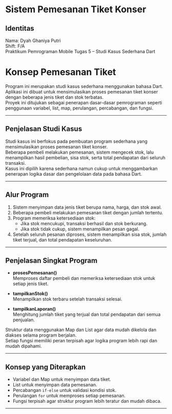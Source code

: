 # Sistem Pemesanan Tiket Konser

## Identitas

Nama: Dyah Ghaniya Putri  
Shift: F/A  
Praktikum Pemrograman Mobile 
Tugas 5 – Studi Kasus Sederhana Dart  

# Konsep Pemesanan Tiket
Program ini merupakan studi kasus sederhana menggunakan bahasa Dart.  
Aplikasi ini dibuat untuk mensimulasikan proses pemesanan tiket konser dengan beberapa jenis tiket dan stok terbatas.  
Proyek ini ditujukan sebagai penerapan dasar-dasar pemrograman seperti penggunaan variabel, list, map, perulangan, percabangan, dan fungsi.

---

## Penjelasan Studi Kasus

Studi kasus ini berfokus pada pembuatan program sederhana yang mensimulasikan proses pemesanan tiket konser.  
Beberapa pembeli melakukan pemesanan, sistem mengecek stok, lalu menampilkan hasil pembelian, sisa stok, serta total pendapatan dari seluruh transaksi.  
Kasus ini dipilih karena sederhana namun cukup untuk menggambarkan penerapan logika dasar dan pengelolaan data pada bahasa Dart.

---

## Alur Program

1. Sistem menyimpan data jenis tiket berupa nama, harga, dan stok awal.  
2. Beberapa pembeli melakukan pemesanan tiket dengan jumlah tertentu.  
3. Program memeriksa ketersediaan stok:
   - Jika stok mencukupi, transaksi berhasil dan stok berkurang.
   - Jika stok tidak cukup, sistem menampilkan pesan gagal.  
4. Setelah seluruh pesanan diproses, sistem menampilkan sisa stok, jumlah tiket terjual, dan total pendapatan keseluruhan.

---

## Penjelasan Singkat Program

- **prosesPemesanan()**  
  Memproses daftar pembeli dan memeriksa ketersediaan stok untuk setiap jenis tiket.

- **tampilkanStok()**  
  Menampilkan stok terbaru setelah transaksi selesai.

- **tampilkanLaporan()**  
  Menghitung jumlah tiket yang terjual dan total pendapatan dari semua penjualan.

Struktur data menggunakan Map dan List agar data mudah dikelola dan diakses selama program berjalan.  
Setiap fungsi memiliki peran terpisah agar logika program lebih rapi dan mudah dipahami.

---

## Konsep yang Diterapkan

- Variabel dan Map untuk menyimpan data tiket.  
- List untuk menyimpan data pemesanan.  
- Percabangan `if-else` untuk validasi kondisi stok.  
- Perulangan `for` untuk memproses setiap pemesanan.  
- Fungsi terpisah agar struktur program lebih teratur dan mudah dibaca.

---
